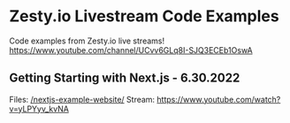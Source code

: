 # Zesty.io Livestream Code Examples
Code examples from Zesty.io live streams! https://www.youtube.com/channel/UCvv6GLq8I-SJQ3ECEb1OswA


## Getting Starting with Next.js - 6.30.2022
Files: [/nextjs-example-website/](/nextjs-example-website/)
Stream: https://www.youtube.com/watch?v=yLPYyv_kvNA